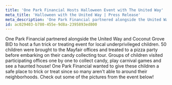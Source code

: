 ```yaml
---
title: 'One Park Financial Hosts Halloween Event with The United Way'
meta_title: 'Halloween with the United Way | Press Release'
meta_description: 'One Park Financial partnered alongside the United Way and Coconut Grove BID to host a fun trick or treating event for local underprivileged children.'
id: ac029403-b780-455e-9d8a-2395893ed800
---
```

One Park Financial partnered alongside the United Way and Coconut Grove BID to host a fun trick or treating event for local underprivileged children. 50 children were brought to the Mayfair offices and treated to a pizza party before embarking on their candy collecting tour. Groups of children visited participating offices one by one to collect candy, play carnival games and see a haunted house! One Park Financial wanted to give these children a safe place to trick or treat since so many aren't able to around their neighborhoods. Check out some of the pictures from the event below!